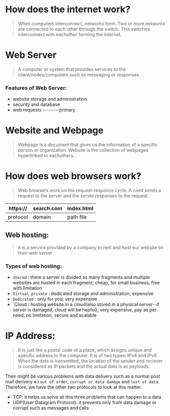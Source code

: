 # How does the internet work?
> When computers interconnect, networks form. Two or more networks are connected to each other through the switch. This switches interconnect with eachother forming the internet.

# Web Server
> A computer or system that provides services to the client/nodes/computers such as messaging or responses.
### Features of Web Server:
* website storage and administration
* security and database
* web requests        --------primary

# Website and Webpage
> Webpage is a document that gives us the information of a specific person or organization. Website is the collection of webpages hyperlinked to eachothers.

# How does web browsers work?
> Web browsers work on the request-responce cycle. A cient sends a request to the server and the server responses to the request.

| https:// | search.com | index.html |
|----------|------------|------------|
| protocol | domain     | path file  |

## Web hosting:
> it is a service provided by a company to rent and host our website on their web server

### Types of web hosting:
* `Shared` : there a server is divided as many fragments and multiple websites are hosted in each fragment; cheap, for small business, free with limitation
* `Virtual-private` : dedicated storage and administration; expensive
* `Dedicated` : only for you; very expensive
* `Cloud : hosting website in a cloud(also stored in a physical server--if server is damaged, cloud will be hepful); very expensive, pay as per need, no limitation, secure and scalable

# IP Address:
> It is just like a postal code of a place, which assigns unique and specific address to the computer. It is of two types: IPv4 and IPv6. When the data is transmitted, the location of the sender and reciever is considered as IP packets and the actual data is as payloads.

Their might be various problems with data delivery such as a normal post mail derivery e.i `out of order`, `corrupt or data damage` and `lost of data`. Therefore, we have the other two protocols to look at this matter.
* TCP: it helps us solve all this three problems that can happen to a data
* UDP(User Datagram Protocol): it prevents only from data damage or corrupt such as messages and calls
